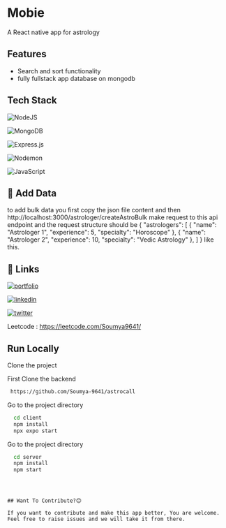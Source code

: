 
# Mobie

 A React native app for astrology


## Features

- Search and sort functionality
- fully fullstack app database on mongodb



## Tech Stack

![NodeJS](https://img.shields.io/badge/node.js-6DA55F?style=for-the-badge&logo=node.js&logoColor=white)


![MongoDB](https://img.shields.io/badge/MongoDB-%234ea94b.svg?style=for-the-badge&logo=mongodb&logoColor=white)

![Express.js](https://img.shields.io/badge/express.js-%23404d59.svg?style=for-the-badge&logo=express&logoColor=%2361DAFB)

![Nodemon](https://img.shields.io/badge/NODEMON-%23323330.svg?style=for-the-badge&logo=nodemon&logoColor=%BBDEAD)

![JavaScript](https://img.shields.io/badge/javascript-%23323330.svg?style=for-the-badge&logo=javascript&logoColor=%23F7DF1E)



## 🔗 Add Data 
to add bulk data you first copy the json file content and then 
http://localhost:3000/astrologer/createAstroBulk make request to this api endpoint and the request structure should be 
{
  "astrologers": [
    { "name": "Astrologer 1", "experience": 5, "specialty": "Horoscope" },
    { "name": "Astrologer 2", "experience": 10, "specialty": "Vedic Astrology" },
  ]
}
like this.
## 🔗 Links
[![portfolio](https://img.shields.io/badge/my_portfolio-000?style=for-the-badge&logo=ko-fi&logoColor=white)](https://dulcet-brigadeiros-b04f49.netlify.app/)

[![linkedin](https://img.shields.io/badge/linkedin-0A66C2?style=for-the-badge&logo=linkedin&logoColor=white)](https://www.linkedin.com/in/soumyadip-gantait-04b602220)

[![twitter](https://img.shields.io/badge/twitter-1DA1F2?style=for-the-badge&logo=twitter&logoColor=white)](https://twitter.com/SOUMYADIP_1097/)

Leetcode : https://leetcode.com/Soumya9641/




## Run Locally

Clone the project

First Clone the backend

```bash
 https://github.com/Soumya-9641/astrocall
```

Go to the project directory

```bash
  cd client
  npm install
  npx expo start
```
Go to the project directory
```bash
  cd server
  npm install
  npm start
```
```



## Want To Contribute?😊

If you want to contribute and make this app better, You are welcome. Feel free to raise issues and we will take it from there.

